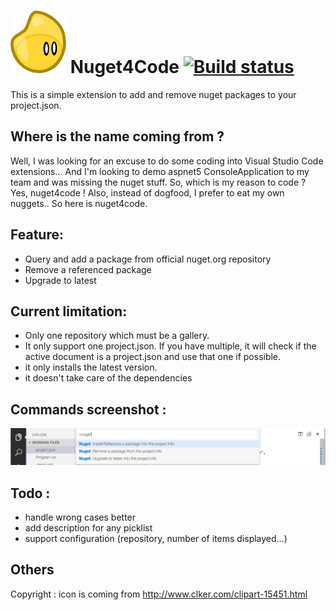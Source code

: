 
# ![Icon](icon.png) Nuget4Code [![Build status](https://travis-ci.org/fforjan/nuget4code.svg)](https://travis-ci.org/fforjan/nuget4code)

This is a simple extension to add and remove nuget packages to your project.json.

## Where is the name coming from ?

Well, I was looking for an excuse to do some coding into Visual Studio Code extensions... 
And I'm looking to demo aspnet5 ConsoleApplication to my team and was missing the nuget stuff.
So, which is my reason to code ? Yes, nuget4code !
Also, instead of dogfood, I prefer to eat my own nuggets.. So here is nuget4code.

## Feature:
- Query and add a package from official nuget.org repository
- Remove a referenced package
- Upgrade to latest

## Current limitation:
- Only one repository which must be a gallery.
- It only support one project.json. If you have multiple, it will check if the active document is a project.json and use that one if possible.
- it only installs the latest version.
- it doesn't take care of the dependencies

## Commands screenshot :
![nuget remove and install commands](./resources/commands.png)

## Todo :
- handle wrong cases better
- add description for any picklist
- support configuration (repository, number of items displayed...)

## Others
Copyright : icon is coming from http://www.clker.com/clipart-15451.html
